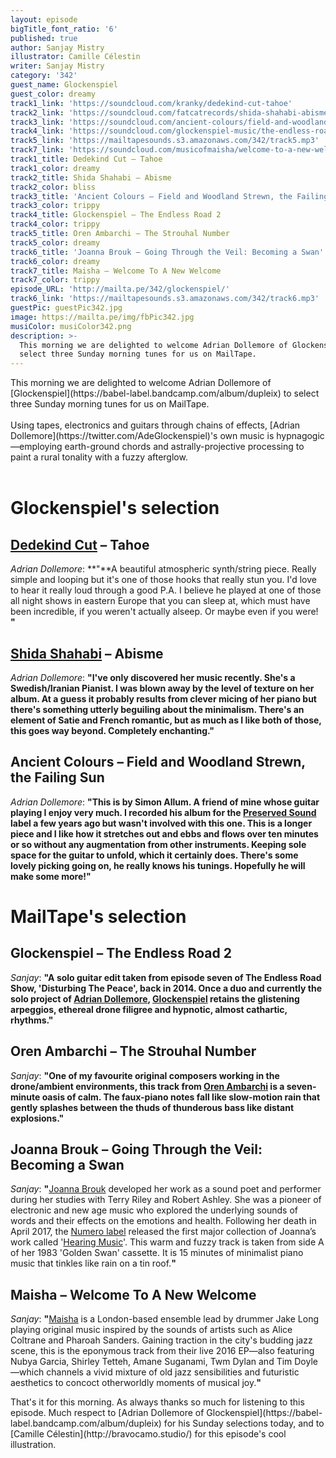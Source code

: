 ```yaml
---
layout: episode
bigTitle_font_ratio: '6'
published: true
author: Sanjay Mistry
illustrator: Camille Célestin
writer: Sanjay Mistry
category: '342'
guest_name: Glockenspiel
guest_color: dreamy
track1_link: 'https://soundcloud.com/kranky/dedekind-cut-tahoe'
track2_link: 'https://soundcloud.com/fatcatrecords/shida-shahabi-abisme'
track3_link: 'https://soundcloud.com/ancient-colours/field-and-woodland-strewn-the'
track4_link: 'https://soundcloud.com/glockenspiel-music/the-endless-road-1'
track5_link: 'https://mailtapesounds.s3.amazonaws.com/342/track5.mp3'
track7_link: 'https://soundcloud.com/musicofmaisha/welcome-to-a-new-welcome'
track1_title: Dedekind Cut – Tahoe
track1_color: dreamy
track2_title: Shida Shahabi – Abisme
track2_color: bliss
track3_title: 'Ancient Colours – Field and Woodland Strewn, the Failing Sun'
track3_color: trippy
track4_title: Glockenspiel – The Endless Road 2
track4_color: trippy
track5_title: Oren Ambarchi – The Strouhal Number
track5_color: dreamy
track6_title: 'Joanna Brouk – Going Through the Veil: Becoming a Swan'
track6_color: dreamy
track7_title: Maisha – Welcome To A New Welcome
track7_color: trippy
episode_URL: 'http://mailta.pe/342/glockenspiel/'
track6_link: 'https://mailtapesounds.s3.amazonaws.com/342/track6.mp3'
guestPic: guestPic342.jpg
image: https://mailta.pe/img/fbPic342.jpg
musiColor: musiColor342.png
description: >-
  This morning we are delighted to welcome Adrian Dollemore of Glockenspiel to
  select three Sunday morning tunes for us on MailTape.
---
```

<p id="introduction">This morning we are delighted to welcome Adrian Dollemore of [Glockenspiel](https://babel-label.bandcamp.com/album/dupleix) to select three Sunday morning tunes for us on MailTape.
<br><br>
Using tapes, electronics and guitars through chains of effects, [Adrian Dollemore](https://twitter.com/AdeGlockenspiel)'s own music is hypnagogic—employing earth-ground chords and astrally-projective processing to paint a rural tonality with a fuzzy afterglow.<br><br></p>


# Glockenspiel's selection

## [Dedekind Cut](https://soundcloud.com/leebannon/) – Tahoe
_Adrian Dollemore_: **"**A beautiful atmospheric synth/string piece. Really simple and looping but it's one of those hooks that really stun you. I'd love to hear it really loud through a good P.A. I believe he played at one of those all night shows in eastern Europe that you can sleep at, which must have been incredible, if you weren't actually alseep. Or maybe even if you were! **"**

## [Shida Shahabi](https://shidashahabi.com/) – Abisme
_Adrian Dollemore_: **"**I've only discovered her music recently. She's a Swedish/Iranian Pianist. I was blown away by the level of texture on her  album. At a guess it probably results from clever micing of her piano but there's something utterly beguiling about the minimalism. There's an element of Satie and French romantic, but as much as I like both of those, this goes way beyond. Completely enchanting.**"**

## Ancient Colours – Field and Woodland Strewn, the Failing Sun
_Adrian Dollemore_: **"**This is by Simon Allum. A friend of mine whose guitar playing I enjoy very much. I recorded his album for the [Preserved Sound](http://www.preservedsound.com/) label a few years ago but wasn't involved with this one. This is a longer piece and I like how it stretches out and ebbs and flows over ten minutes or so without any augmentation from other instruments. Keeping sole space for the guitar to unfold, which it certainly does. There's some lovely picking going on, he really knows his tunings. Hopefully he will make some more!**"**


# MailTape's selection

## Glockenspiel – The Endless Road 2
_Sanjay_: **"**A solo guitar edit taken from episode seven of The Endless Road Show, 'Disturbing The Peace', back in 2014. Once a duo and currently the solo project of [Adrian Dollemore](https://twitter.com/AdeGlockenspiel), [Glockenspiel](https://babel-label.bandcamp.com/album/dupleix) retains the glistening arpeggios, ethereal drone filigree and hypnotic, almost cathartic, rhythms.**"**

## Oren Ambarchi – The Strouhal Number
_Sanjay_: **"**One of my favourite original composers working in the drone/ambient environments, this track from [Oren Ambarchi](https://orenambarchi.com/) is a seven-minute oasis of calm. The faux-piano notes fall like slow-motion rain that gently splashes between the thuds of thunderous bass like distant explosions.**"**

## Joanna Brouk – Going Through the Veil: Becoming a Swan
_Sanjay_: **"**[Joanna Brouk](http://www.joannabrouk.com/) developed her work as a sound poet and performer during her studies with Terry Riley and Robert Ashley. She was a pioneer of electronic and new age music who explored the underlying sounds of words and their effects on the emotions and health. Following her death in April 2017, the [Numero label](http://numerogroup.com/) released the first major collection of Joanna’s work called '[Hearing Music](http://numerogroup.com/products/joanna-brouk-hearing-music)'. This warm and fuzzy track is taken from side A of her 1983 'Golden Swan' cassette. It is 15 minutes of minimalist piano music that tinkles like rain on a tin roof.**"**

## Maisha – Welcome To A New Welcome
_Sanjay_: **"**[Maisha](https://maisha.bandcamp.com/album/there-is-a-place) is a London-based ensemble lead by drummer Jake Long playing original music inspired by the sounds of artists such as Alice Coltrane and Pharoah Sanders. Gaining traction in the city's budding jazz scene, this is the eponymous track from their live 2016 EP—also featuring Nubya Garcia, Shirley Tetteh, Amane Suganami, Twm Dylan and Tim Doyle—which channels a vivid mixture of old jazz sensibilities and futuristic aesthetics to concoct otherworldly moments of musical joy.**"**


<p id="outroduction">That's it for this morning. As always thanks so much for listening to this episode. Much respect to [Adrian Dollemore of Glockenspiel](https://babel-label.bandcamp.com/album/dupleix) for his Sunday selections today, and to [Camille Célestin](http://bravocamo.studio/) for this episode's cool illustration.</p>
